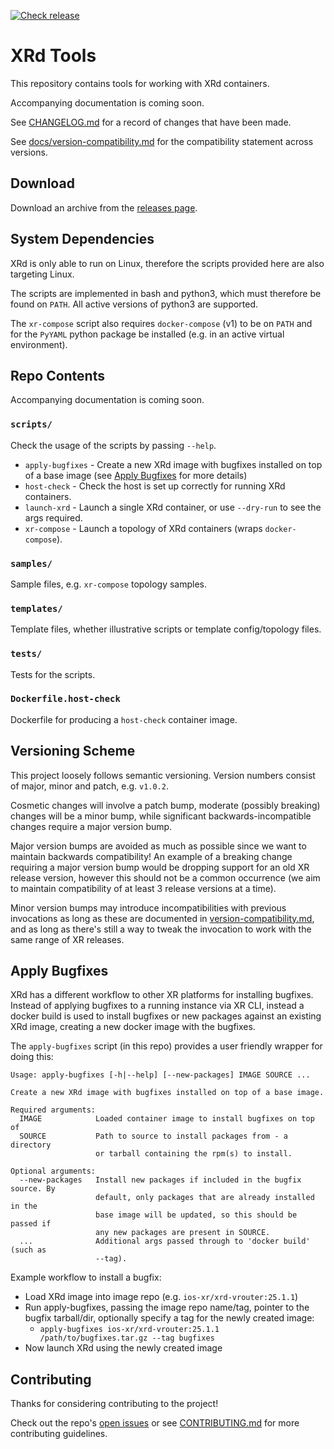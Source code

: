 [![Check release](https://github.com/ios-xr/xrd-tools/actions/workflows/check-release.yml/badge.svg)](https://github.com/ios-xr/xrd-tools/actions/workflows/check-release.yml)

# XRd Tools

This repository contains tools for working with XRd containers.

Accompanying documentation is coming soon.

See [CHANGELOG.md](CHANGELOG.md) for a record of changes that have been made.

See [docs/version-compatibility.md](docs/version-compatibility.md) for the compatibility statement across versions.


## Download

Download an archive from the [releases page](https://github.com/ios-xr/xrd-tools/releases).


## System Dependencies

XRd is only able to run on Linux, therefore the scripts provided here are also targeting Linux.

The scripts are implemented in bash and python3, which must therefore be found on `PATH`.
All active versions of python3 are supported.

The `xr-compose` script also requires `docker-compose` (v1) to be on `PATH` and for the `PyYAML` python package be installed (e.g. in an active virtual environment).


## Repo Contents

Accompanying documentation is coming soon.

### `scripts/`

Check the usage of the scripts by passing `--help`.

* `apply-bugfixes` - Create a new XRd image with bugfixes installed on top of a base image (see [Apply Bugfixes](#apply-bugfixes) for more details)
* `host-check` - Check the host is set up correctly for running XRd containers.
* `launch-xrd` - Launch a single XRd container, or use `--dry-run` to see the args required.
* `xr-compose` - Launch a topology of XRd containers (wraps `docker-compose`).

### `samples/`

Sample files, e.g. `xr-compose` topology samples.

### `templates/`

Template files, whether illustrative scripts or template config/topology files.

### `tests/`

Tests for the scripts.

### `Dockerfile.host-check`

Dockerfile for producing a `host-check` container image.


## Versioning Scheme

This project loosely follows semantic versioning.
Version numbers consist of major, minor and patch, e.g. `v1.0.2`.

Cosmetic changes will involve a patch bump, moderate (possibly breaking) changes will be a minor bump, while significant backwards-incompatible changes require a major version bump.

Major version bumps are avoided as much as possible since we want to maintain backwards compatibility!
An example of a breaking change requiring a major version bump would be dropping support for an old XR release version, however this should not be a common occurrence (we aim to maintain compatibility of at least 3 release versions at a time).

Minor version bumps may introduce incompatibilities with previous invocations as long as these are documented in [version-compatibility.md](docs/version-compatibility.md), and as long as there's still a way to tweak the invocation to work with the same range of XR releases.

## Apply Bugfixes
XRd has a different workflow to other XR platforms for installing bugfixes.
Instead of applying bugfixes to a running instance via XR CLI, instead a docker build is used to install bugfixes or new packages against an existing XRd image, creating a new docker image with the bugfixes.

The `apply-bugfixes` script (in this repo) provides a user friendly wrapper for doing this:
```
Usage: apply-bugfixes [-h|--help] [--new-packages] IMAGE SOURCE ...

Create a new XRd image with bugfixes installed on top of a base image.

Required arguments:
  IMAGE            Loaded container image to install bugfixes on top of
  SOURCE           Path to source to install packages from - a directory
                   or tarball containing the rpm(s) to install.

Optional arguments:
  --new-packages   Install new packages if included in the bugfix source. By
                   default, only packages that are already installed in the
                   base image will be updated, so this should be passed if
                   any new packages are present in SOURCE.
  ...              Additional args passed through to 'docker build' (such as
                   --tag).
```

Example workflow to install a bugfix:
- Load XRd image into image repo (e.g. `ios-xr/xrd-vrouter:25.1.1`)
- Run apply-bugfixes, passing the image repo name/tag, pointer to the bugfix tarball/dir, optionally specify a tag for the newly created image:
  - `apply-bugfixes ios-xr/xrd-vrouter:25.1.1 /path/to/bugfixes.tar.gz --tag bugfixes`
- Now launch XRd using the newly created image 


## Contributing

Thanks for considering contributing to the project!

Check out the repo's [open issues](https://github.com/ios-xr/xrd-tools/issues) or see [CONTRIBUTING.md](CONTRIBUTING.md) for more contributing guidelines.
